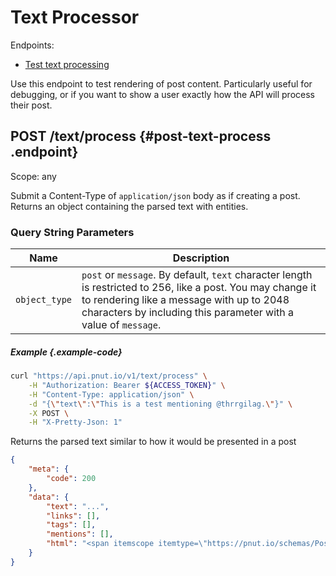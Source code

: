 # Text Processor

Endpoints:

* [Test text processing](#post-text-process)

Use this endpoint to test rendering of post content. Particularly useful for debugging, or if you want to show a user exactly how the API will process their post.


## <span class="method method-post">POST</span> /text/process {#post-text-process .endpoint}

Scope: <span class="endpoint-meta">any</span>

Submit a Content-Type of `application/json` body as if creating a post. Returns an object containing the parsed text with entities.

### Query String Parameters

Name|Description
-|-
`object_type`|`post` or `message`. By default, `text` character length is restricted to 256, like a post. You may change it to rendering like a message with up to 2048 characters by including this parameter with a value of `message`.

##### Example {.example-code}

```bash
curl "https://api.pnut.io/v1/text/process" \
    -H "Authorization: Bearer ${ACCESS_TOKEN}" \
    -H "Content-Type: application/json" \
    -d "{\"text\":\"This is a test mentioning @thrrgilag.\"}" \
    -X POST \
    -H "X-Pretty-Json: 1"
```

Returns the parsed text similar to how it would be presented in a post

```json
{
    "meta": {
        "code": 200
    },
    "data": {
        "text": "...",
        "links": [],
        "tags": [],
        "mentions": [],
        "html": "<span itemscope itemtype=\"https://pnut.io/schemas/Post\">...</span>"
    }
}
```
